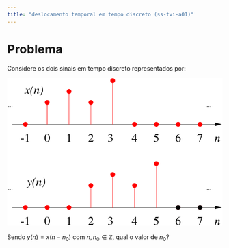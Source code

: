 ```yaml
---
title: "deslocamento temporal em tempo discreto (ss-tvi-a01)"
---
```

# Problema

Considere os dois sinais em tempo discreto representados por:

![desl](pub/ss-tvi/prob/ss-tvi-a01/attachments/desl.svg)


Sendo $y(n)=x(n-n_0)$ com $n,n_0 \in \mathbb{Z}$, qual o valor de $n_0$?